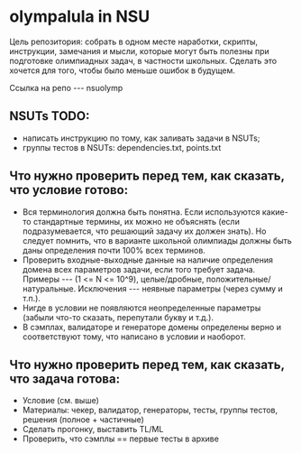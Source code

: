 # olympalula in NSU
Цель репозитория: собрать в одном месте наработки, скрипты, инструкции, замечания и мысли, которые могут быть полезны при подготовке олимпиадных задач, в частности школьных. Сделать это хочется для того, чтобы было меньше ошибок в будущем.

Ссылка на репо --- nsuolymp

## NSUTs TODO:
 - написать инструкцию по тому, как заливать задачи в NSUTs;
 - группы тестов в NSUTs: dependencies.txt, points.txt

## Что нужно проверить перед тем, как сказать, что условие готово:
 - Вся терминология должна быть понятна. Если используются какие-то стандартные термины, их можно не объяснять (если подразумевается, что решающий задачу их должен знать). Но следует помнить, что в варианте школьной олимпиады должны быть даны определения почти 100% всех терминов.
 - Проверить входные-выходные данные на наличие определения домена всех параметров задачи, если того требует задача. Примеры --- (1 <= N <= 10^9), целые/дробные, положительные/натуральные. Исключения --- неявные параметры (через сумму и т.п.).
 - Нигде в условии не появляются неопределенные параметры (забыли что-то сказать, перепутали букву и т.д.).
 - В сэмплах, валидаторе и генераторе домены определены верно и соответствуют тому, что написано в условии и наоборот.

## Что нужно проверить перед тем, как сказать, что задача готова:
 - Условие (см. выше)
 - Материалы: чекер, валидатор, генераторы, тесты, группы тестов, решения (полное + частичные)
 - Сделать прогонку, выставить TL/ML
 - Проверить, что сэмплы == первые тесты в архиве
